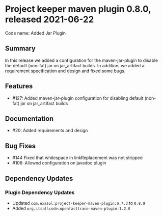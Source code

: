 # Project keeper maven plugin 0.8.0, released 2021-06-22

Code name: Added Jar Plugin

## Summary

In this release we added a configuration for the maven-jar-plugin to disable the default (non-fat) jar on jar_artifact builds. In addition, we added a requirement specification and design and fixed some bugs.

## Features

* #127: Added maven-jar-plugin configuration for disabling default (non-fat) jar on jar_artifact builds

## Documentation

* #20: Added requirements and design

## Bug Fixes

* #144 Fixed that whitespace in linkReplacement was not stripped
* #108: Allowed configuration on javadoc plugin

## Dependency Updates

### Plugin Dependency Updates

* Updated `com.exasol:project-keeper-maven-plugin:0.7.3` to `0.8.0`
* Added `org.itsallcode:openfasttrace-maven-plugin:1.2.0`
